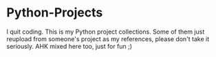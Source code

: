 # Python-Projects
I quit coding. This is my Python project collections. Some of them just reupload from someone's project as my references, please don't take it seriously. 
AHK mixed here too, just for fun ;)
